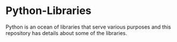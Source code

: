 # Python-Libraries
Python is an ocean of libraries that serve various purposes and this repository has details about some of the libraries.
